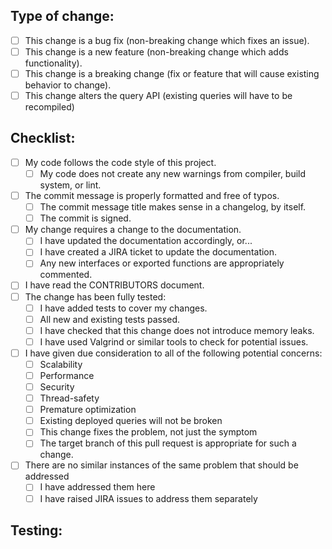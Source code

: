 <!-- Thank you for submitting a pull request to the HPCC project

 PLEASE READ the following before proceeding.

 This project only accepts pull requests related to open JIRA issues.
 If suggesting a new feature or change, please discuss it in a JIRA issue first.
 If fixing a bug, there should be an issue describing it with steps to reproduce.
 The title line of the pull request (and of each commit within it) should refer to the
 associated issue using the format:

 HPCC-nnnnn Short description of issue

 This will allow the Jira ticket to be automatically updated to refer to this pull request,
 and will ensure that the automatically-generated changelog is properly formatted.
 Where a pull request contains a single commit the pull request title will be set automatically,
 assuming that the commit has followed the proper guidelines.

 Please go over all the following points, and put an `x` in all the boxes that apply. You may find
 it easier to press the 'Create' button first then click on the checkboxes to edit the comment.
-->

## Type of change:
- [ ] This change is a bug fix (non-breaking change which fixes an issue).
- [ ] This change is a new feature (non-breaking change which adds functionality).
- [ ] This change is a breaking change (fix or feature that will cause existing behavior to change).
- [ ] This change alters the query API (existing queries will have to be recompiled)

## Checklist:
- [ ] My code follows the code style of this project.
  - [ ] My code does not create any new warnings from compiler, build system, or lint.
- [ ] The commit message is properly formatted and free of typos.
  - [ ] The commit message title makes sense in a changelog, by itself.
  - [ ] The commit is signed.
- [ ] My change requires a change to the documentation.
  - [ ] I have updated the documentation accordingly, or...
  - [ ] I have created a JIRA ticket to update the documentation.
  - [ ] Any new interfaces or exported functions are appropriately commented.
- [ ] I have read the CONTRIBUTORS document.
- [ ] The change has been fully tested:
  - [ ] I have added tests to cover my changes.
  - [ ] All new and existing tests passed.
  - [ ] I have checked that this change does not introduce memory leaks.
  - [ ] I have used Valgrind or similar tools to check for potential issues.
- [ ] I have given due consideration to all of the following potential concerns:
  - [ ] Scalability
  - [ ] Performance
  - [ ] Security
  - [ ] Thread-safety
  - [ ] Premature optimization
  - [ ] Existing deployed queries will not be broken
  - [ ] This change fixes the problem, not just the symptom
  - [ ] The target branch of this pull request is appropriate for such a change.
- [ ] There are no similar instances of the same problem that should be addressed
  - [ ] I have addressed them here
  - [ ] I have raised JIRA issues to address them separately

## Testing:
<!-- Please describe how this change has been tested.-->

<!-- Thank you for taking the time to submit this pull request and to answer all of the above-->
